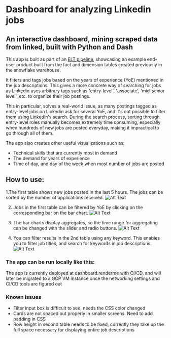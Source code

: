 # Dashboard for analyzing Linkedin jobs

## An interactive dashboard, mining scraped data from linked, built with Python and Dash

This app is built as part of an [ELT pipeline](https://github.com/MubassirAhmed/ELT-Data-Pipeline), showcasing an example end-user product built from the fact and dimension tables created previously in the snowflake warehouse. 

It filters and tags jobs based on the years of experience (YoE) mentioned in the job descriptions. This gives a more concrete way of searching for jobs as Linkedin uses arbitrary tags such as 'entry-level', 'associate', 'mid-senior level', etc. to organize their job postings.

This in particular, solves a real-world issue, as many postings tagged as entry-level jobs on Linkedin ask for several YoE, and it's not possible to filter them using Linkedin's search. During the search process, sorting through entry-level roles manually becomes extremely time consuming, especially when hundreds of new jobs are posted everyday, making it impractical to go through all of them. 

The app also creates other useful visualizations such as:

* Technical skills that are currently most in demand
* The demand for years of experience
* Time of day, and day of the week when most number of jobs are posted

## How to use:
1.The first table shows new jobs posted in the last 5 hours. The jobs can be sorted by the number of applications received.
![Alt Text](https://media.giphy.com/media/ZHNF7pWf8732V9dpoM/giphy.gif)

2. Jobs in the first table can be filtered by YoE by clicking on the corresponding bar on the bar chart.
![Alt Text](https://media.giphy.com/media/T5BTftQVy2sMqcaFF6/giphy.gif)

3. The bar charts display aggregates, so the time range for aggregating can be changed with the slider and radio buttons.
![Alt Text](https://media.giphy.com/media/ZjhLBSry5UfLPGoKfE/giphy.gif)

4. You can filter results in the 2nd table using any keyword. This enables you to filter job titles, and search for keywords in job descriptions.
![Alt Text](https://media.giphy.com/media/RWo6c6dOWt7W2HJiYd/giphy.gif)


### The app can be run locally like this:
The app is currently deployed at dashboard.renderme with CI/CD, and will later be migrated to a GCP VM instance once the networking settings and CI/CD tools are figured out


### Known issues
* Filter input box is difficult to see, needs the CSS color changed
* Cards are not spaced out properly in smaller screens. Need to add padding in CSS
* Row height in second table needs to be fixed, currently they take up the full space necessary for displaying entire job descriptions

